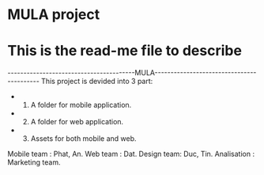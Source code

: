 # MULA project
# This is the read-me file to describe
----------------------------------------MULA------------------------------------------
This project is devided into 3 part:
- 1. A folder for mobile application.
- 2. A folder for web application.
- 3. Assets for both mobile and web.

Mobile team : Phat, An.
Web team : Dat.
Design team: Duc, Tin.
Analisation : Marketing team. 

